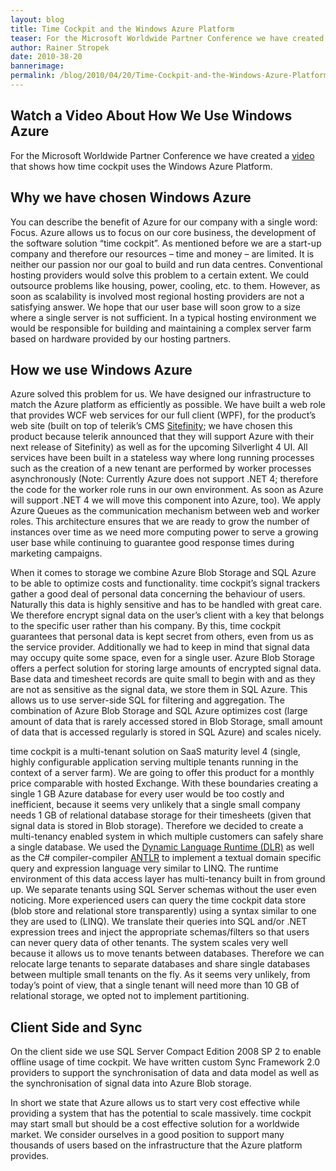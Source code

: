 ```yaml
---
layout: blog
title: Time Cockpit and the Windows Azure Platform 
teaser: For the Microsoft Worldwide Partner Conference we have created a video that shows how time cockpit uses the Windows Azure Platform.
author: Rainer Stropek
date: 2010-38-20
bannerimage: 
permalink: /blog/2010/04/20/Time-Cockpit-and-the-Windows-Azure-Platform-
---
```


<h2 xmlns="http://www.w3.org/1999/xhtml">Watch a Video About How We Use Windows Azure</h2><p xmlns="http://www.w3.org/1999/xhtml">For the Microsoft Worldwide Partner Conference we have created a <a title="Video about time cockpit and Windows Azure" href="http://www.screencast.com/t/ZjI1ZDMyN" target="_blank">video</a> that shows how time cockpit uses the Windows Azure Platform.</p><h2 xmlns="http://www.w3.org/1999/xhtml">Why we have chosen Windows Azure</h2><p xmlns="http://www.w3.org/1999/xhtml">You can describe the benefit of Azure for our company with a single word: Focus. Azure allows us to focus on our core business, the development of the software solution “time cockpit”. As mentioned before we are a start-up company and therefore our resources – time and money – are limited. It is neither our passion nor our goal to build and run data centres. Conventional hosting providers would solve this problem to a certain extent. We could outsource problems like housing, power, cooling, etc. to them. However, as soon as scalability is involved most regional hosting providers are not a satisfying answer. We hope that our user base will soon grow to a size where a single server is not sufficient. In a typical hosting environment we would be responsible for building and maintaining a complex server farm based on hardware provided by our hosting partners.</p><h2 xmlns="http://www.w3.org/1999/xhtml">How we use Windows Azure</h2><p xmlns="http://www.w3.org/1999/xhtml">Azure solved this problem for us. We have designed our infrastructure to match the Azure platform as efficiently as possible. We have built a web role that provides WCF web services for our full client (WPF), for the product’s web site (built on top of telerik’s CMS <a title="sitefinity website" href="http://www.sitefinity.com/" target="_blank">Sitefinity</a>; we have chosen this product because telerik announced that they will support Azure with their next release of Sitefinity) as well as for the upcoming Silverlight 4 UI. All services have been built in a stateless way where long running processes such as the creation of a new tenant are performed by worker processes asynchronously (Note: Currently Azure does not support .NET 4; therefore the code for the worker role runs in our own environment. As soon as Azure will support .NET 4 we will move this component into Azure, too). We apply Azure Queues as the communication mechanism between web and worker roles. This architecture ensures that we are ready to grow the number of instances over time as we need more computing power to serve a growing user base while continuing to guarantee good response times during marketing campaigns.</p><p xmlns="http://www.w3.org/1999/xhtml">When it comes to storage we combine Azure Blob Storage and SQL Azure to be able to optimize costs and functionality. time cockpit’s signal trackers gather a good deal of personal data concerning the behaviour of users. Naturally this data is highly sensitive and has to be handled with great care. We therefore encrypt signal data on the user’s client with a key that belongs to the specific user rather than his company. By this, time cockpit guarantees that personal data is kept secret from others, even from us as the service provider. Additionally we had to keep in mind that signal data may occupy quite some space, even for a single user. Azure Blob Storage offers a perfect solution for storing large amounts of encrypted signal data. Base data and timesheet records are quite small to begin with and as they are not as sensitive as the signal data, we store them in SQL Azure. This allows us to use server-side SQL for filtering and aggregation. The combination of Azure Blob Storage and SQL Azure optimizes cost (large amount of data that is rarely accessed stored in Blob Storage, small amount of data that is accessed regularly is stored in SQL Azure) and scales nicely.</p><p xmlns="http://www.w3.org/1999/xhtml">time cockpit is a multi-tenant solution on SaaS maturity level 4 (single, highly configurable application serving multiple tenants running in the context of a server farm). We are going to offer this product for a monthly price comparable with hosted Exchange. With these boundaries creating a single 1 GB Azure database for every user would be too costly and inefficient, because it seems very unlikely that a single small company needs 1 GB of relational database storage for their timesheets (given that signal data is stored in Blob storage). Therefore we decided to create a multi-tenancy enabled system in which multiple customers can safely share a single database. We used the <a title="DLR on codeplex.com" href="http://dlr.codeplex.com/" target="_blank">Dynamic Language Runtime (DLR)</a> as well as the C# compiler-compiler <a title="ANTLR homepage" href="http://www.antlr.org/" target="_blank">ANTLR</a> to implement a textual domain specific query and expression language very similar to LINQ. The runtime environment of this data access layer has multi-tenancy built in from ground up. We separate tenants using SQL Server schemas without the user even noticing. More experienced users can query the time cockpit data store (blob store and relational store transparently) using a syntax similar to one they are used to (LINQ). We translate their queries into SQL and/or .NET expression trees and inject the appropriate schemas/filters so that users can never query data of other tenants. The system scales very well because it allows us to move tenants between databases. Therefore we can relocate large tenants to separate databases and share single databases between multiple small tenants on the fly. As it seems very unlikely, from today’s point of view, that a single tenant will need more than 10 GB of relational storage, we opted not to implement partitioning.</p><h2 xmlns="http://www.w3.org/1999/xhtml">Client Side and Sync</h2><p xmlns="http://www.w3.org/1999/xhtml">On the client side we use SQL Server Compact Edition 2008 SP 2 to enable offline usage of time cockpit. We have written custom Sync Framework 2.0 providers to support the synchronisation of data and data model as well as the synchronisation of signal data into Azure Blob storage.</p><p xmlns="http://www.w3.org/1999/xhtml">In short we state that Azure allows us to start very cost effective while providing a system that has the potential to scale massively. time cockpit may start small but should be a cost effective solution for a worldwide market. We consider ourselves in a good position to support many thousands of users based on the infrastructure that the Azure platform provides. </p>